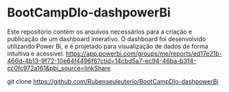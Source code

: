 # BootCampDIo-dashpowerBi
Este repositório contém os arquivos necessários para a criação e publicação de um dashboard interativo. O dashboard foi desenvolvido utilizando Power Bi, e é projetado para visualização de dados de forma intuitiva e acessível.
https://app.powerbi.com/groups/me/reports/ed17e21b-466d-4b13-9f72-10e64f4496f6?ctid=14cbd5a7-ec94-46ba-b314-cc0fc972a161&pbi_source=linkShare

git clone https://github.com/Rubenseuleuterio/BootCampDIo-dashpowerBi
